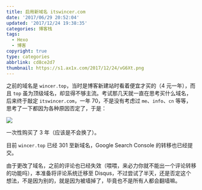 ```yaml
---
title: 启用新域名 itswincer.com
date: '2017/06/29 20:52:04'
updated: '2017/12/24 19:38:35'
categories: 博客栈
tags:
  - Hexo
  - 博客
copyright: true
type: categories
abbrlink: cd8ce2d7
thumbnail: https://s1.ax1x.com/2017/12/24/vG6Xt.png
---
```


之前的域名是 `wincer.top`，当时是博客新建站时看着便宜才买的（4 元一年），而且 `top` 虽为顶级域名，却显得不够主流。考试那几天就一直在思考买什么域名，后来终于敲定 `itswincer.com`，一年 70，不是没有考虑过 `me`、`info`、`cn` 等等，思考了一下都因为各种原因否定了，于是：

![](https://ws1.sinaimg.cn/large/ba22af52gy1fh2doukis2j20pt0440su.jpg)

一次性购买了 3 年（应该是不会换了）。

<!-- more -->

目前 `wincer.top` 已经 301 至新域名，Google Search Console 的转移也已经提交。

由于更改了域名，之前的评论也已经失效（喂喂，来必力你就不能出一个评论转移的功能吗），本准备将评论系统迁移至 Disqus，不过尝试了半天，还是否定这个想法，不是因为别的，就是因为被墙掉了，毕竟也不是所有人都会翻墙嘛。

